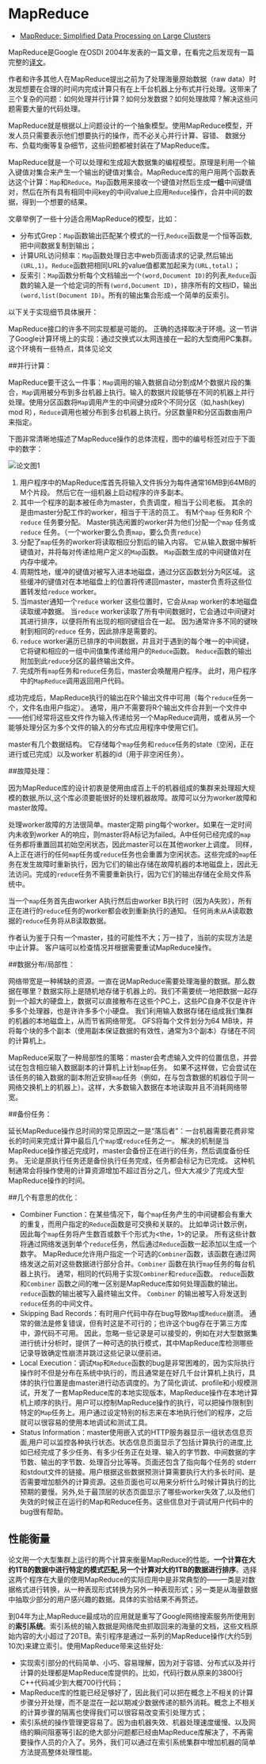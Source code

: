 # MapReduce

- [MapReduce: Simplified Data Processing on Large Clusters](https://static.googleusercontent.com/media/research.google.com/zh-CN//archive/mapreduce-osdi04.pdf)

MapReduce是Google 在OSDI 2004年发表的一篇文章，在看完之后发现有一篇完整的[译文](https://www.aliyun.com/zixun/wenji/1284918.html)。

作者和许多其他人在MapReduce提出之前为了处理海量原始数据（raw data）时发现想要在合理的时间内完成计算只有在上千台机器上分布式并行处理。这带来了三个复杂的问题：如何处理并行计算？如何分发数据？如何处理故障？解决这些问题需要大量的代码处理。

MapReduce就是根据以上问题设计的一个抽象模型。使用MapReduce模型，开发人员只需要表示他们想要执行的操作，而不必关心并行计算、容错、 数据分布、负载均衡等复杂细节，这些问题都被封装在了MapReduce库。

MapReduce就是一个可以处理和生成超大数据集的编程模型。原理是利用一个输入键值对集合来产生一个输出的键值对集合。MapReduce库的用户用两个函数表达这个计算：`Map`和`Reduce`。`Map`函数用来接收一个键值对然后生成**一组**中间键值对，然后在所有具有相同中间key的中间value上应用`Reduce`操作，合并中间的数据，得到一个想要的结果。

文章举例了一些十分适合用MapReduce的模型，比如：

- 分布式Grep：`Map`函数输出匹配某个模式的一行,`Reduce`函数是一个恒等函数,把中间数据复制到输出；
- 计算URL访问频率：`Map`函数处理日志中web页面请求的记录,然后输出`(URL,1)`。`Reduce`函数把相同URL的value值都累加起来为`(URL,total)`；
- 反索引：`Map`函数分析每个文档输出一个`(word,Document ID)`的列表,`Reduce`函数的输入是一个给定词的所有`(word,Document ID)`，排序所有的文档ID，输出`(word,list(Document ID)`。所有的输出集合形成一个简单的反索引。

以下关于实现细节具体展开：

MapReduce接口的许多不同实现都是可能的。 正确的选择取决于环境。这一节讲了Google计算环境上的实现：通过交换式以太网连接在一起的大型商用PC集群。这个环境有一些特点，具体见论文

##并行计算：

MapReduce要干这么一件事：`Map`调用的输入数据自动分割成M个数据片段的集合，`Map`调用被分布到多台机器上执行。输入的数据片段能够在不同的机器上并行处理。使用分区函数将`Map`调用产生的中间键分成R个不同分区（如,hash(key) mod R），`Reduce`调用也被分布到多台机器上执行。分区数量R和分区函数由用户来指定。

下图非常清晰地描述了MapReduce操作的总体流程，图中的编号标签对应于下面中的数字：

![论文图1](https://pic4.zhimg.com/80/f7fbb747fc3e7a42112f1ccf82cfa1c7_hd.jpg)



1. 用户程序中的MapReduce库首先将输入文件拆分为每件通常16MB到64MB的M个片段。 然后它在一组机器上启动程序的许多副本。
2. 其中一个程序的副本被任命为master，负责调度，相当于公司老板。 其余的是由master分配工作的worker，相当于干活的员工。 有M个`map` 任务和R 个`reduce` 任务要分配。 Master挑选闲置的worker并为他们分配一个`map` 任务或`reduce`  任务。（一个worker要么负责`map`，要么负责`reduce`）
3. 分配了`map`任务的worker将读取相应分割后的输入内容。 它从输入数据中解析键值对，并将每对传递给用户定义的`Map`函数。 `Map`函数生成的中间键值对在内存中缓冲。
4. 周期性地，缓冲的键值对被写入进本地磁盘，通过分区函数划分为R区域。 这些缓冲的键值对在本地磁盘上的位置将传递回master，master负责将这些位置转发给`reduce` worker。
5. 当master通知一个`reduce`  worker 这些位置时，它会从`map` worker的本地磁盘读取缓冲数据。 当`reduce` worker读取了所有中间数据时，它会通过中间键对其进行排序，以便将所有出现的相同键组合在一起。 因为通常许多不同的键映射到相同的`reduce` 任务，因此排序是需要的。
6. `reduce` worker遍历已排序的中间数据，并且对于遇到的每个唯一的中间键，它将键和相应的一组中间值集传递给用户的`Reduce`函数。 `Reduce`函数的输出附加到此`reduce`分区的最终输出文件。
7. 完成所有`map`任务和`reduce`任务后，master会唤醒用户程序。 此时，用户程序中的`MapReduce`调用返回用户代码。

成功完成后，MapReduce执行的输出在R个输出文件中可用（每个`reduce`任务一个，文件名由用户指定）。 通常，用户不需要将R个输出文件合并到一个文件中 ——他们经常将这些文件作为输入传递给另一个MapReduce调用，或者从另一个能够处理分区为多个文件的输入的分布式应用程序中使用它们。

master有几个数据结构。 它存储每个`map`任务和`reduce`任务的state（空闲，正在进行或已完成）以及worker 机器的id（用于非空闲任务）。

##故障处理：

因为MapReduce库的设计初衷是使用由成百上千的机器组成的集群来处理超大规模的数据,所以,这个库必须要能很好的处理机器故障。故障可以分为worker故障和master故障。

处理worker故障的方法很简单。master定期 ping每个worker。如果在一定时间内未收到worker A的响应，则master将A标记为failed。A中任何已经完成的`map` 任务都将重置回其初始空闲状态，因此master可以在其他worker上调度。 同样，A上正在进行的任何`map`任务或`reduce`任务也会重置为空闲状态。这些完成的`map`任务在发生故障时重新执行，因为它们的输出存储在故障机器的本地磁盘上，因此无法访问。完成的`reduce`任务不需要重新执行，因为它们的输出存储在全局文件系统中。

当一个`map`任务首先由worker A执行然后由worker B执行时（因为A失败），所有正在进行的`reduce`任务的worker都会收到重新执行的通知。 任何尚未从A读取数据的`reduce`任务将从B读取数据。

作者认为鉴于只有一个master，挂的可能性不大；万一挂了，当前的实现方法是中止计算。 客户端可以检查情况并根据需要重试MapReduce操作。

##数据分布/局部性：

网络带宽是一种稀缺的资源。一直在说MapReduce需要处理海量的数据。那么数据在哪里？数据实际上是随机地存储于机器上的。我们不需要统一地把数据一起存到一个超大的硬盘上，数据可以直接散布在这些个PC上，这些PC自身不仅是许许多多个处理器，也是许许多多个小硬盘。 我们利用输入数据存储在组成我们集群的机器的本地磁盘上，从而节省网络带宽。 GFS将每个文件划分为64 MB块，并将每个块的多个副本（使用副本保证数据的有效性，通常为3个副本）存储在不同的计算机上。

MapReduce采取了一种局部性的策略：master会考虑输入文件的位置信息，并尝试在包含相应输入数据副本的计算机上计划`map`任务。 如果不这样做，它会尝试在该任务的输入数据的副本附近安排`map`任务（例如，在与包含数据的机器位于同一网络交换机上的机器上）。这样，大多数输入数据在本地读取并且不消耗网络带宽。

##备份任务：

延长MapReduce操作总时间的常见原因之一是“落后者”：一台机器需要花费非常长的时间来完成计算中最后几个`map`或`reduce`任务之一。 解决的机制是当MapReduce操作接近完成时，master会备份正在进行的任务，然后调度备份任务。 无论是原执行任务还是备份执行任务完成，任务都会标记为已完成。 这种机制通常会将操作使用的计算资源增加不超过百分之几，但大大减少了完成大型MapReduce操作的时间。 

##几个有意思的优化：

- Combiner Function：在某些情况下，每个`map`任务产生的中间键都会有重大的重复，而用户指定的`Reduce`函数是可交换和关联的。 比如单词计数示例，因此每个`map`任务将产生数百或数千个形式为<the，1>的记录。 所有这些计数将通过网络发送到单个`reduce`任务，然后通过`Reduce`函数一起添加以生成一个数字。 MapReduce允许用户指定一个可选的`Combiner`函数，该函数在通过网络发送之前对这些数据进行部分合并。`Combiner` 函数在执行`map`任务的每台机器上执行。 通常，相同的代码用于实现`Combiner`和`reduce`函数。 `reduce`函数和`Combiner` 函数之间的唯一区别是MapReduce库如何处理函数的输出。 `reduce`函数的输出被写入最终输出文件。 `Combiner` 的输出被写入将发送到`reduce`任务的中间文件。
- Skipping Bad Records：有时用户代码中存在bug导致`Map`或`Reduce`崩溃。  通常的做法是修复错误，但有时这是不可行的；也许这个bug存在于第三方库中，源代码不可用。 因此，忽略一些记录是可以接受的，例如在对大型数据集进行统计分析时，提供了一种可选的执行模式，其中MapReduce库检测哪些记录导致确定性崩溃并跳过这些记录以便前进。
- Local Execution：调试`Map`和`Reduce`函数的bug是非常困难的，因为实际执行操作时不但是分布在系统中执行的，而且通常是在好几千台计算机上执行，具体的执行位置是由master进行动态调度的。为了简化调试、profile和小规模测试，开发了一套MapReduce库的本地实现版本，MapReduce操作在本地计算机上顺序的执行。用户可以控制MapReduce操作的执行，可以把操作限制到特定的`Map`任务上。用户通过设定特别的标志来在本地执行他们的程序，之后就可以很容易的使用本地调试和测试工具。
- Status Information：master使用嵌入式的HTTP服务器显示一组状态信息页面,用户可以监控各种执行状态。状态信息页面显示了包括计算执行的进度,比如已经完成了多少任务、有多少任务正在处理、输入的字节数、中间数据的字节数、输出的字节数、处理百分比等等。页面还包含了指向每个任务的 stderr和stdout文件的链接。用户根据这些数据预测计算需要执行大约多长时间、是否需要增加额外的计算资源。这些页面也可以用来分析什么时候计算执行的比预期的要慢。另外,处于最顶层的状态页面显示了哪些worker失效了,以及他们失效的时候正在运行的Map和Reduce任务。这些信息对于调试用户代码中的bug很有帮助。

## 性能衡量

论文用一个大型集群上运行的两个计算来衡量MapReduce的性能。**一个计算在大约1TB的数据中进行特定的模式匹配,另一个计算对大约1TB的数据进行排序**。选择这两个程序在大量的使用MapReduce的实际应用中是非常典型的——一类是对数据格式进行转换，从一种表现形式转换为另外一种表现形式；另一类是从海量数据中抽取少部分的用户感兴趣的数据。具体的实验结果不再赘述。

到04年为止,MapReduce最成功的应用就是重写了Google网络搜索服务所使用到的**索引系统**。索引系统的输入数据是网络爬虫抓取回来的海量的文档，这些文档原始内容的大小超过了20TB。索引程序是通过一系列的MapReduce操作(大约5到10次)来建立索引。使用MapReduce带来这些好处:

- 实现索引部分的代码简单、小巧、容易理解，因为对于容错、分布式以及并行计算的处理都是MapReduce库提供的。比如，代码行数从原来的3800行C++代码减少到大概700行代码；
- MapReduce库的性能已经足够好了，因此我们可以把在概念上不相关的计算步骤分开处理，而不是混在一起以期减少数据传递的额外消耗。概念上不相关的计算步骤的隔离也使得我们可以很容易改变索引处理方式；
- 索引系统的操作管理更容易了。因为由机器失效、机器处理速度缓慢、以及网络的瞬间阻塞等引起的绝大部分问题都已经由MapReduce库解决了，不再需要操作人员的介入了。另外，我们可以通过在索引系统集群中增加机器的简单方法提高整体处理性能。

